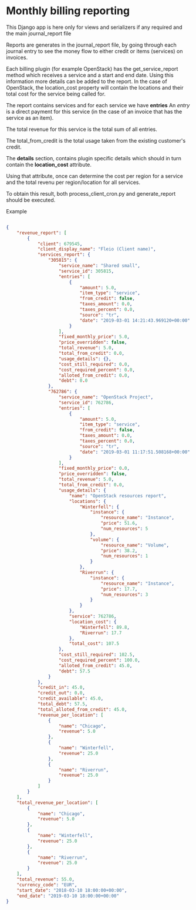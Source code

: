 Monthly billing reporting
=========================

This Django app is here only for views and serializers if any required and the main journal_report file

Reports are generates in the journal_report file, by going through each journal entry to see the money flow
to either credit or items (services) on invoices.

Each billing plugin (for example OpenStack) has the get_service_report method which receives a service and
a start and end date. Using this information more details can be added to the report.
In the case of OpenStack, the location_cost property will contain the locations and their total cost for
the service being called for.

The report contains services and for each service we have **entries**
An *entry* is a direct payment for this service (in the case of an invoice that has the service as an item).

The total revenue for this service is the total sum of all entries.

The total_from_credit is the total usage taken from the existing customer's credit.

The **details** section, contains plugin specific details which should in turn contain the **location_cost** attribute.

Using that attribute, once can determine the cost per region for a service and the total revenu per region/location for
all services.

To obtain this result, both process_client_cron.py and generate_report should be executed.

Example

```json

{
    "revenue_report": [
        {
            "client": 679545,
            "client_display_name": "Fleio (Client name)",
            "services_report": {
                "305815": {
                    "service_name": "Shared small",
                    "service_id": 305815,
                    "entries": [
                        {
                            "amount": 5.0,
                            "item_type": "service",
                            "from_credit": false,
                            "taxes_amount": 0.0,
                            "taxes_percent": 0.0,
                            "source": "tr",
                            "date": "2019-03-01 14:21:43.969120+00:00"
                        }
                    ],
                    "fixed_monthly_price": 5.0,
                    "price_overridden": false,
                    "total_revenue": 5.0,
                    "total_from_credit": 0.0,
                    "usage_details": {},
                    "cost_still_required": 0.0,
                    "cost_required_percent": 0.0,
                    "alloted_from_credit": 0.0,
                    "debt": 0.0
                },
                "762786": {
                    "service_name": "OpenStack Project",
                    "service_id": 762786,
                    "entries": [
                        {
                            "amount": 5.0,
                            "item_type": "service",
                            "from_credit": false,
                            "taxes_amount": 0.0,
                            "taxes_percent": 0.0,
                            "source": "tr",
                            "date": "2019-03-01 11:17:51.508168+00:00"
                        }
                    ],
                    "fixed_monthly_price": 0.0,
                    "price_overridden": false,
                    "total_revenue": 5.0,
                    "total_from_credit": 0.0,
                    "usage_details": {
                        "name": "OpenStack resources report",
                        "locations": {
                            "Winterfell": {
                                "instance": {
                                    "resource_name": "Instance",
                                    "price": 51.6,
                                    "num_resources": 5
                                },
                                "volume": {
                                    "resource_name": "Volume",
                                    "price": 38.2,
                                    "num_resources": 1
                                }
                            },
                            "Riverrun": {
                                "instance": {
                                    "resource_name": "Instance",
                                    "price": 17.7,
                                    "num_resources": 3
                                }
                            }
                        },
                        "service": 762786,
                        "location_cost": {
                            "Winterfell": 89.8,
                            "Riverrun": 17.7
                        },
                        "total_cost": 107.5
                    },
                    "cost_still_required": 102.5,
                    "cost_required_percent": 100.0,
                    "alloted_from_credit": 45.0,
                    "debt": 57.5
                }
            },
            "credit_in": 45.0,
            "credit_out": 0.0,
            "credit_available": 45.0,
            "total_debt": 57.5,
            "total_alloted_from_credit": 45.0,
            "revenue_per_location": [
                {
                    "name": "Chicago",
                    "revenue": 5.0
                },
                {
                    "name": "Winterfell",
                    "revenue": 25.0
                },
                {
                    "name": "Riverrun",
                    "revenue": 25.0
                }
            ]
        }
    ],
    "total_revenue_per_location": [
        {
            "name": "Chicago",
            "revenue": 5.0
        },
        {
            "name": "Winterfell",
            "revenue": 25.0
        },
        {
            "name": "Riverrun",
            "revenue": 25.0
        }
    ],
    "total_revenue": 55.0,
    "currency_code": "EUR",
    "start_date": "2018-03-10 18:00:00+00:00",
    "end_date": "2019-03-10 18:00:00+00:00"
}
```
